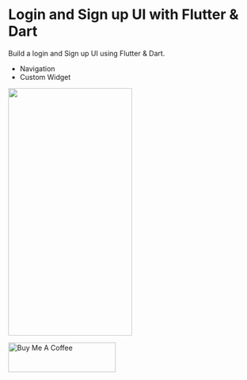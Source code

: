 # Login and Sign up UI with Flutter & Dart

Build a login and  Sign up UI using Flutter & Dart. 
- Navigation 
- Custom Widget

<img src="https://user-images.githubusercontent.com/68303716/206929500-6f97a99e-5526-4ceb-b401-4454cb1955aa.png" width="250" height="500" />



<a href="https://www.buymeacoffee.com/bersyteinf4" target="_blank"><img src="https://cdn.buymeacoffee.com/buttons/v2/default-yellow.png" alt="Buy Me A Coffee" style="height: 60px !important;width: 217px !important;" ></a>
